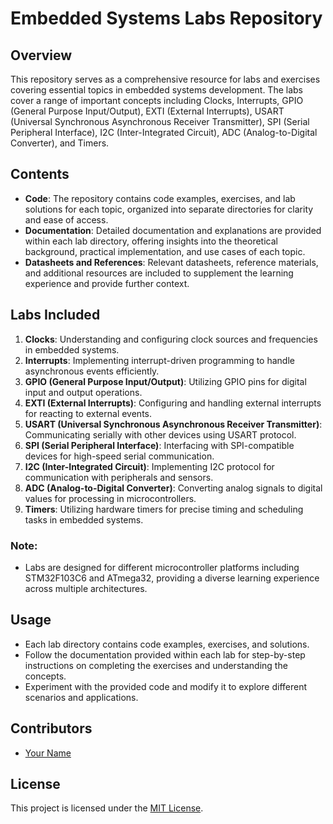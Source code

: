 # Embedded Systems Labs Repository

## Overview
This repository serves as a comprehensive resource for labs and exercises covering essential topics in embedded systems development. The labs cover a range of important concepts including Clocks, Interrupts, GPIO (General Purpose Input/Output), EXTI (External Interrupts), USART (Universal Synchronous Asynchronous Receiver Transmitter), SPI (Serial Peripheral Interface), I2C (Inter-Integrated Circuit), ADC (Analog-to-Digital Converter), and Timers.

## Contents
- **Code**: The repository contains code examples, exercises, and lab solutions for each topic, organized into separate directories for clarity and ease of access.
- **Documentation**: Detailed documentation and explanations are provided within each lab directory, offering insights into the theoretical background, practical implementation, and use cases of each topic.
- **Datasheets and References**: Relevant datasheets, reference materials, and additional resources are included to supplement the learning experience and provide further context.

## Labs Included
1. **Clocks**: Understanding and configuring clock sources and frequencies in embedded systems.
2. **Interrupts**: Implementing interrupt-driven programming to handle asynchronous events efficiently.
3. **GPIO (General Purpose Input/Output)**: Utilizing GPIO pins for digital input and output operations.
4. **EXTI (External Interrupts)**: Configuring and handling external interrupts for reacting to external events.
5. **USART (Universal Synchronous Asynchronous Receiver Transmitter)**: Communicating serially with other devices using USART protocol.
6. **SPI (Serial Peripheral Interface)**: Interfacing with SPI-compatible devices for high-speed serial communication.
7. **I2C (Inter-Integrated Circuit)**: Implementing I2C protocol for communication with peripherals and sensors.
8. **ADC (Analog-to-Digital Converter)**: Converting analog signals to digital values for processing in microcontrollers.
9. **Timers**: Utilizing hardware timers for precise timing and scheduling tasks in embedded systems.

### Note:
- Labs are designed for different microcontroller platforms including STM32F103C6 and ATmega32, providing a diverse learning experience across multiple architectures.

## Usage
- Each lab directory contains code examples, exercises, and solutions.
- Follow the documentation provided within each lab for step-by-step instructions on completing the exercises and understanding the concepts.
- Experiment with the provided code and modify it to explore different scenarios and applications.

## Contributors
- [Your Name](https://github.com/your_username)

## License
This project is licensed under the [MIT License](LICENSE).

